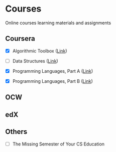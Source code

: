 # Courses
Online courses learning materials and assignments

## Coursera

- [x] Algorithmic Toolbox ([Link](https://www.coursera.org/learn/algorithmic-toolbox?specialization=data-structures-algorithms))

- [ ] Data Structures ([Link](https://www.coursera.org/learn/data-structures?specialization=data-structures-algorithms))

- [x] Programming Languages, Part A ([Link](https://www.coursera.org/learn/programming-languages))

- [x] Programming Languages, Part B ([Link](https://www.coursera.org/learn/programming-languages-part-b))

## OCW

## edX

## Others

- [ ] The Missing Semester of Your CS Education

